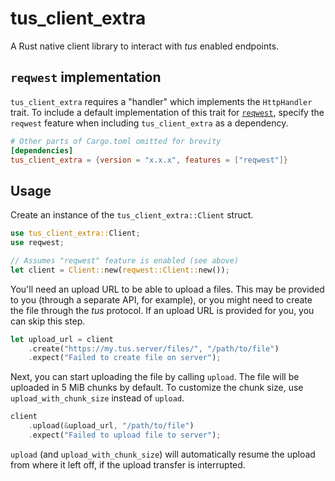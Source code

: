 # tus_client_extra

A Rust native client library to interact with *tus* enabled endpoints.

## `reqwest` implementation

`tus_client_extra` requires a "handler" which implements the `HttpHandler` trait. To include a default implementation of this trait for [`reqwest`](https://crates.io/crates/reqwest), specify the `reqwest` feature when including `tus_client_extra` as a dependency.

```toml
# Other parts of Cargo.toml omitted for brevity
[dependencies]
tus_client_extra = {version = "x.x.x", features = ["reqwest"]}
```

## Usage

Create an instance of the `tus_client_extra::Client` struct.

```rust
use tus_client_extra::Client;
use reqwest;

// Assumes "reqwest" feature is enabled (see above)
let client = Client::new(reqwest::Client::new());
```

You'll need an upload URL to be able to upload a files. This may be provided to you (through a separate API, for example), or you might need to create the file through the *tus* protocol. If an upload URL is provided for you, you can skip this step.

```rust
let upload_url = client
    .create("https://my.tus.server/files/", "/path/to/file")
    .expect("Failed to create file on server");
```

Next, you can start uploading the file by calling `upload`. The file will be uploaded in 5 MiB chunks by default. To customize the chunk size, use `upload_with_chunk_size` instead of `upload`.

```rust
client
    .upload(&upload_url, "/path/to/file")
    .expect("Failed to upload file to server");
```

`upload` (and `upload_with_chunk_size`) will automatically resume the upload from where it left off, if the upload transfer is interrupted.
